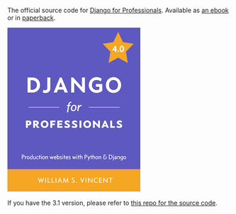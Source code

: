 The official source code for [Django for Professionals](https://djangoforprofessionals.com/). Available as [an ebook](https://gumroad.com/l/wryQH) or in [paperback](https://www.amazon.com/dp/B08FNLQHGN/?tag=wsvincent-20).

[![Cover](cover_40.jpg)](https://djangoforprofessionals.com)

If you have the 3.1 version, please refer to [this repo for the source code](https://github.com/wsvincent/djangoforprofessionals_31).
